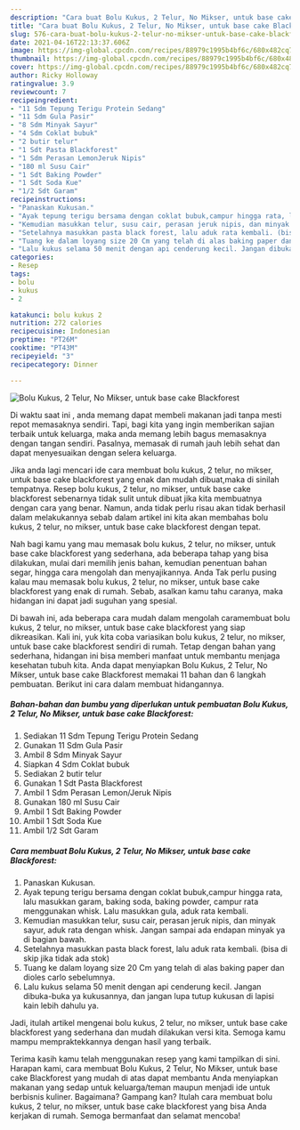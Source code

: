 ```yaml
---
description: "Cara buat Bolu Kukus, 2 Telur, No Mikser, untuk base cake Blackforest Sederhana Untuk Jualan"
title: "Cara buat Bolu Kukus, 2 Telur, No Mikser, untuk base cake Blackforest Sederhana Untuk Jualan"
slug: 576-cara-buat-bolu-kukus-2-telur-no-mikser-untuk-base-cake-blackforest-sederhana-untuk-jualan
date: 2021-04-16T22:13:37.606Z
image: https://img-global.cpcdn.com/recipes/88979c1995b4bf6c/680x482cq70/bolu-kukus-2-telur-no-mikser-untuk-base-cake-blackforest-foto-resep-utama.jpg
thumbnail: https://img-global.cpcdn.com/recipes/88979c1995b4bf6c/680x482cq70/bolu-kukus-2-telur-no-mikser-untuk-base-cake-blackforest-foto-resep-utama.jpg
cover: https://img-global.cpcdn.com/recipes/88979c1995b4bf6c/680x482cq70/bolu-kukus-2-telur-no-mikser-untuk-base-cake-blackforest-foto-resep-utama.jpg
author: Ricky Holloway
ratingvalue: 3.9
reviewcount: 7
recipeingredient:
- "11 Sdm Tepung Terigu Protein Sedang"
- "11 Sdm Gula Pasir"
- "8 Sdm Minyak Sayur"
- "4 Sdm Coklat bubuk"
- "2 butir telur"
- "1 Sdt Pasta Blackforest"
- "1 Sdm Perasan LemonJeruk Nipis"
- "180 ml Susu Cair"
- "1 Sdt Baking Powder"
- "1 Sdt Soda Kue"
- "1/2 Sdt Garam"
recipeinstructions:
- "Panaskan Kukusan."
- "Ayak tepung terigu bersama dengan coklat bubuk,campur hingga rata, lalu masukkan garam, baking soda, baking powder, campur rata menggunakan whisk. Lalu masukkan gula, aduk rata kembali."
- "Kemudian masukkan telur, susu cair, perasan jeruk nipis, dan minyak sayur, aduk rata dengan whisk. Jangan sampai ada endapan minyak ya di bagian bawah."
- "Setelahnya masukkan pasta black forest, lalu aduk rata kembali. (bisa di skip jika tidak ada stok)"
- "Tuang ke dalam loyang size 20 Cm yang telah di alas baking paper dan dioles carlo sebelumnya."
- "Lalu kukus selama 50 menit dengan api cenderung kecil. Jangan dibuka-buka ya kukusannya, dan jangan lupa tutup kukusan di lapisi kain lebih dahulu ya."
categories:
- Resep
tags:
- bolu
- kukus
- 2

katakunci: bolu kukus 2 
nutrition: 272 calories
recipecuisine: Indonesian
preptime: "PT26M"
cooktime: "PT43M"
recipeyield: "3"
recipecategory: Dinner

---
```



![Bolu Kukus, 2 Telur, No Mikser, untuk base cake Blackforest](https://img-global.cpcdn.com/recipes/88979c1995b4bf6c/680x482cq70/bolu-kukus-2-telur-no-mikser-untuk-base-cake-blackforest-foto-resep-utama.jpg)

Di waktu  saat ini , anda memang dapat membeli makanan jadi tanpa mesti repot memasaknya sendiri. Tapi, bagi kita yang ingin memberikan sajian terbaik untuk keluarga, maka anda memang lebih bagus memasaknya dengan tangan sendiri. Pasalnya, memasak di rumah jauh lebih sehat dan dapat menyesuaikan dengan selera keluarga.

Jika anda lagi mencari ide cara membuat bolu kukus, 2 telur, no mikser, untuk base cake blackforest yang enak dan mudah dibuat,maka di sinilah tempatnya. Resep bolu kukus, 2 telur, no mikser, untuk base cake blackforest  sebenarnya tidak sulit untuk dibuat jika kita membuatnya dengan cara yang benar. Namun, anda tidak perlu risau akan tidak berhasil dalam melakukannya 
sebab dalam artikel ini kita akan membahas bolu kukus, 2 telur, no mikser, untuk base cake blackforest dengan tepat.  



Nah bagi kamu yang mau memasak bolu kukus, 2 telur, no mikser, untuk base cake blackforest yang sederhana, ada beberapa tahap yang bisa dilakukan, mulai dari memilih jenis bahan, kemudian penentuan bahan segar, hingga cara mengolah dan menyajikannya. Anda Tak perlu pusing kalau mau memasak bolu kukus, 2 telur, no mikser, untuk base cake blackforest yang enak di rumah. Sebab, asalkan kamu  tahu caranya, maka hidangan ini dapat jadi suguhan yang spesial.

Di bawah ini, ada beberapa cara mudah dalam mengolah caramembuat bolu kukus, 2 telur, no mikser, untuk base cake blackforest yang siap dikreasikan. Kali ini, yuk kita coba variasikan bolu kukus, 2 telur, no mikser, untuk base cake blackforest sendiri di rumah. Tetap dengan bahan yang sederhana, hidangan ini bisa memberi manfaat untuk membantu menjaga kesehatan tubuh kita. Anda dapat menyiapkan Bolu Kukus, 2 Telur, No Mikser, untuk base cake Blackforest memakai 11 bahan dan 6 langkah pembuatan. Berikut ini cara dalam membuat hidangannya.

<!--inarticleads1-->

##### Bahan-bahan dan bumbu yang diperlukan untuk pembuatan Bolu Kukus, 2 Telur, No Mikser, untuk base cake Blackforest:

1. Sediakan 11 Sdm Tepung Terigu Protein Sedang
1. Gunakan 11 Sdm Gula Pasir
1. Ambil 8 Sdm Minyak Sayur
1. Siapkan 4 Sdm Coklat bubuk
1. Sediakan 2 butir telur
1. Gunakan 1 Sdt Pasta Blackforest
1. Ambil 1 Sdm Perasan Lemon/Jeruk Nipis
1. Gunakan 180 ml Susu Cair
1. Ambil 1 Sdt Baking Powder
1. Ambil 1 Sdt Soda Kue
1. Ambil 1/2 Sdt Garam




<!--inarticleads2-->

##### Cara membuat Bolu Kukus, 2 Telur, No Mikser, untuk base cake Blackforest:

1. Panaskan Kukusan.
1. Ayak tepung terigu bersama dengan coklat bubuk,campur hingga rata, lalu masukkan garam, baking soda, baking powder, campur rata menggunakan whisk. Lalu masukkan gula, aduk rata kembali.
1. Kemudian masukkan telur, susu cair, perasan jeruk nipis, dan minyak sayur, aduk rata dengan whisk. Jangan sampai ada endapan minyak ya di bagian bawah.
1. Setelahnya masukkan pasta black forest, lalu aduk rata kembali. (bisa di skip jika tidak ada stok)
1. Tuang ke dalam loyang size 20 Cm yang telah di alas baking paper dan dioles carlo sebelumnya.
1. Lalu kukus selama 50 menit dengan api cenderung kecil. Jangan dibuka-buka ya kukusannya, dan jangan lupa tutup kukusan di lapisi kain lebih dahulu ya.




Jadi, itulah artikel mengenai  bolu kukus, 2 telur, no mikser, untuk base cake blackforest  yang sederhana dan mudah dilakukan versi kita. Semoga kamu mampu mempraktekkannya dengan hasil yang terbaik. 

Terima kasih kamu telah menggunakan resep yang kami tampilkan di sini. Harapan kami, cara membuat  Bolu Kukus, 2 Telur, No Mikser, untuk base cake Blackforest yang mudah di atas dapat membantu Anda menyiapkan makanan yang sedap untuk keluarga/teman maupun menjadi ide untuk berbisnis kuliner. Bagaimana? Gampang kan? Itulah cara membuat bolu kukus, 2 telur, no mikser, untuk base cake blackforest yang bisa Anda kerjakan di rumah. Semoga bermanfaat dan selamat mencoba!

